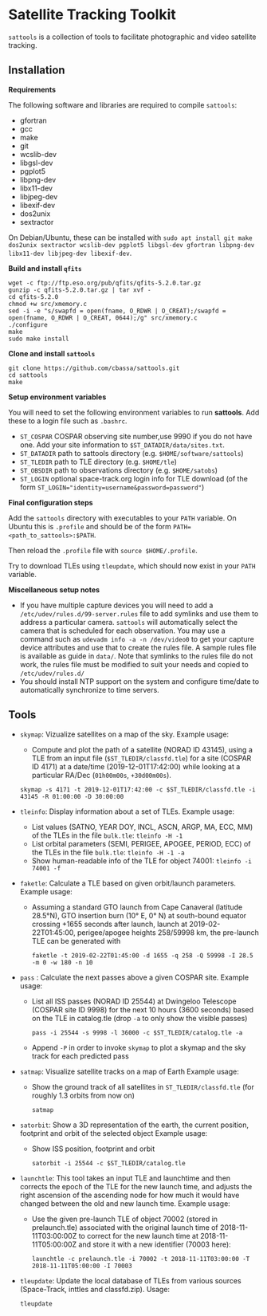 Satellite Tracking Toolkit
=========

`sattools` is a collection of tools to facilitate photographic and video satellite tracking.

Installation
------

**Requirements**

The following software and libraries are required to compile `sattools`:
* gfortran
* gcc
* make
* git
* wcslib-dev
* libgsl-dev
* pgplot5
* libpng-dev
* libx11-dev
* libjpeg-dev
* libexif-dev
* dos2unix
* sextractor

On Debian/Ubuntu, these can be installed with `sudo apt install git make dos2unix sextractor wcslib-dev pgplot5 libgsl-dev gfortran libpng-dev libx11-dev libjpeg-dev libexif-dev`.

**Build and install `qfits`**

```
wget -c ftp://ftp.eso.org/pub/qfits/qfits-5.2.0.tar.gz
gunzip -c qfits-5.2.0.tar.gz | tar xvf -
cd qfits-5.2.0
chmod +w src/xmemory.c
sed -i -e "s/swapfd = open(fname, O_RDWR | O_CREAT);/swapfd = open(fname, O_RDWR | O_CREAT, 0644);/g" src/xmemory.c
./configure
make
sudo make install
```

**Clone and install `sattools`**

```
git clone https://github.com/cbassa/sattools.git
cd sattools
make
```

**Setup environment variables**

You will need to set the following environment variables to run **sattools**. Add these to a login file such as `.bashrc`.
* `ST_COSPAR` COSPAR observing site number,use 9990 if you do not have one. Add your site information to `$ST_DATADIR/data/sites.txt`.
* `ST_DATADIR` path to sattools directory (e.g. `$HOME/software/sattools`)
* `ST_TLEDIR` path to TLE directory (e.g. `$HOME/tle`)
* `ST_OBSDIR` path to observations directory (e.g. `$HOME/satobs`)
* `ST_LOGIN` optional space-track.org login info for TLE download (of the form `ST_LOGIN="identity=username&password=password"`)

**Final configuration steps**

Add the `sattools` directory with executables to your `PATH` variable. On Ubuntu this is `.profile` and should be of the form `PATH=<path_to_sattools>:$PATH`.

Then reload the `.profile` file with `source $HOME/.profile`.

Try to download TLEs using `tleupdate`, which should now exist in your `PATH` variable.

**Miscellaneous setup notes**

* If you have multiple capture devices you will need to add a `/etc/udev/rules.d/99-server.rules` file to add symlinks and use them to address a particular camera. `sattools` will automatically select the camera that is scheduled for each observation.  You may use a command such as `udevadm info -a -n /dev/video0` to get your capture device attributes and use that to create the rules file. A sample rules file is available as guide in `data/`. Note that symlinks to the rules file do not work, the rules file must be modified to suit your needs and copied to `/etc/udev/rules.d/`
* You should install NTP support on the system and configure time/date to automatically synchronize to time servers.

Tools
-----

* `skymap`: Vizualize satellites on a map of the sky. 
  Example usage:
  - Compute and plot the path of a satellite (NORAD ID 43145), using a TLE from an input file (`$ST_TLEDIR/classfd.tle`) for a site (COSPAR ID 4171) at a date/time (2019-12-01T17:42:00) while looking at a particular RA/Dec (`01h00m00s`, `+30d00m00s`).
  ```
  skymap -s 4171 -t 2019-12-01T17:42:00 -c $ST_TLEDIR/classfd.tle -i 43145 -R 01:00:00 -D 30:00:00
  ```

* `tleinfo`: Display information about a set of TLEs.
  Example usage:
  - List values (SATNO, YEAR DOY, INCL, ASCN, ARGP, MA, ECC, MM) of the TLEs in the file `bulk.tle`: `tleinfo -H -1`
  - List orbital parameters (SEMI, PERIGEE, APOGEE, PERIOD, ECC) of the TLEs in the file `bulk.tle`: `tleinfo -H -1 -a`
  - Show human-readable info of the TLE for object 74001: `tleinfo -i 74001 -f`
  
* `faketle`: Calculate a TLE based on given orbit/launch parameters.
  Example usage:
  - Assuming a standard GTO launch from Cape Canaveral (latitude 28.5°N), GTO insertion burn (10° E, 0° N) at south-bound equator crossing +1655 seconds after launch,
    launch at 2019-02-22T01:45:00, perigee/apogee heights 258/59998 km, the pre-launch TLE can be generated with
    ```
    faketle -t 2019-02-22T01:45:00 -d 1655 -q 258 -Q 59998 -I 28.5 -m 0 -w 180 -n 10
    ```

* `pass` : Calculate the next passes above a given COSPAR site.
  Example usage:
  - List all ISS passes (NORAD ID 25544) at Dwingeloo Telescope (COSPAR
    site ID 9998) for the next 10 hours (3600 seconds) based on the TLE
    in catalog.tle (drop `-a` to only show the visible passes)
    ```
    pass -i 25544 -s 9998 -l 36000 -c $ST_TLEDIR/catalog.tle -a
    ```
  - Append `-P` in order to invoke `skymap` to plot a skymap and the
    sky track for each predicted pass

* `satmap`: Visualize satellite tracks on a map of Earth
  Example usage:
  - Show the ground track of all satellites in `ST_TLEDIR/classfd.tle` (for roughly 1.3 orbits from now on)
    ```
    satmap
    ```
* `satorbit`: Show a 3D representation of the earth, the current position,
  footprint and orbit of the selected object
  Example usage:
  - Show ISS position, footprint and orbit
    ```
    satorbit -i 25544 -c $ST_TLEDIR/catalog.tle
    ```

* `launchtle`: This tool takes an input TLE and launchtime and then corrects
  the epoch of the TLE for the new launch time, and adjusts the right ascension
  of the ascending node for how much it would have changed between the old
  and new launch time.
  Example usage:
  - Use the given pre-launch TLE of object 70002 (stored in prelaunch.tle) associated with
    the original launch time of 2018-11-11T03:00:00Z to correct for the new launch time
    at 2018-11-11T05:00:00Z and store it with a new identifier (70003 here):
    ```
    launchtle -c prelaunch.tle -i 70002 -t 2018-11-11T03:00:00 -T 2018-11-11T05:00:00 -I 70003
    ```

* `tleupdate`: Update the local database of TLEs from various
  sources (Space-Track, inttles and classfd.zip).
  Usage:
  ```
  tleupdate
  ```
